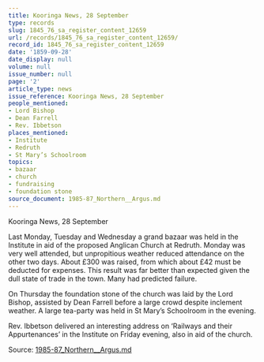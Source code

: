 ```yaml
---
title: Kooringa News, 28 September
type: records
slug: 1845_76_sa_register_content_12659
url: /records/1845_76_sa_register_content_12659/
record_id: 1845_76_sa_register_content_12659
date: '1859-09-28'
date_display: null
volume: null
issue_number: null
page: '2'
article_type: news
issue_reference: Kooringa News, 28 September
people_mentioned:
- Lord Bishop
- Dean Farrell
- Rev. Ibbetson
places_mentioned:
- Institute
- Redruth
- St Mary’s Schoolroom
topics:
- bazaar
- church
- fundraising
- foundation stone
source_document: 1985-87_Northern__Argus.md
---
```


Kooringa News, 28 September

Last Monday, Tuesday and Wednesday a grand bazaar was held in the Institute in aid of the proposed Anglican Church at Redruth.  Monday was very well attended, but unpropitious weather reduced attendance on the other two days.  About £300 was raised, from which about £42 must be deducted for expenses.  This result was far better than expected given the dull state of trade in the town.  Many had predicted failure.

On Thursday the foundation stone of the church was laid by the Lord Bishop, assisted by Dean Farrell before a large crowd despite inclement weather.  A large tea-party was held in St Mary’s Schoolroom in the evening.

Rev. Ibbetson delivered an interesting address on ‘Railways and their Appurtenances’ in the Institute on Friday evening, also in aid of the church.

Source: [1985-87_Northern__Argus.md](/downloads/markdown/1985-87_Northern__Argus.md)

